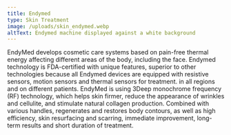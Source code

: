```yaml
---
title: Endymed
type: Skin Treatment
image: /uploads/skin_endymed.webp
altText: Endymed machine displayed against a white background
---
```

EndyMed develops cosmetic care systems based on pain-free thermal energy affecting different areas of the body, including the face. Endymed technology is FDA-certified with unique features, superior to other technologies because all Endymed devices are equipped with resistive sensors, motion sensors and thermal sensors for treatment. in all regions and on different patients. EndyMed is using 3Deep monochrome frequency (RF) technology, which helps skin firmer, reduce the appearance of wrinkles and cellulite, and stimulate natural collagen production. Combined with various handles, regenerates and restores body contours, as well as high efficiency, skin resurfacing and scarring, immediate improvement, long-term results and short duration of treatment.